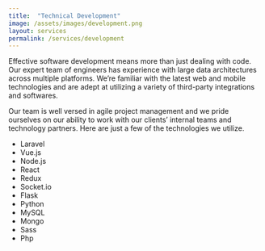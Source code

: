 ```yaml
---
title:  "Technical Development"
image: /assets/images/development.png
layout: services
permalink: /services/development
---
```

Effective software development means more than just dealing with code. Our expert team of engineers has experience with large data architectures across multiple platforms. We’re familiar with the latest web and mobile technologies and are adept at utilizing a variety of third-party integrations and softwares. 

Our team is well versed in agile project management and we pride ourselves on our ability to work with our clients’ internal teams and technology partners. Here are just a few of the technologies we utilize.

* Laravel
* Vue.js
* Node.js
* React
* Redux
* Socket.io
* Flask
* Python
* MySQL
* Mongo
* Sass
* Php
